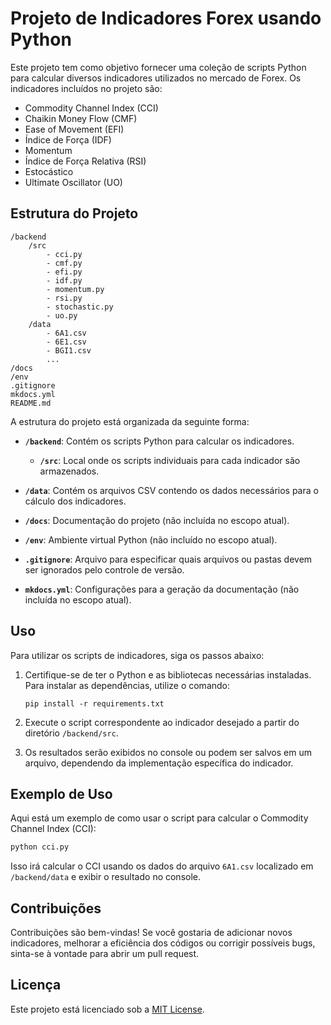 # Projeto de Indicadores Forex usando Python

Este projeto tem como objetivo fornecer uma coleção de scripts Python para calcular diversos indicadores utilizados no mercado de Forex. Os indicadores incluídos no projeto são:

- Commodity Channel Index (CCI)
- Chaikin Money Flow (CMF)
- Ease of Movement (EFI)
- Índice de Força (IDF)
- Momentum
- Índice de Força Relativa (RSI)
- Estocástico
- Ultimate Oscillator (UO)

## Estrutura do Projeto

```
/backend
    /src
        - cci.py
        - cmf.py
        - efi.py
        - idf.py
        - momentum.py
        - rsi.py
        - stochastic.py
        - uo.py
    /data
        - 6A1.csv
        - 6E1.csv
        - BGI1.csv
        ...
/docs
/env
.gitignore
mkdocs.yml
README.md
```

A estrutura do projeto está organizada da seguinte forma:

- **`/backend`**: Contém os scripts Python para calcular os indicadores.
    - **`/src`**: Local onde os scripts individuais para cada indicador são armazenados.

- **`/data`**: Contém os arquivos CSV contendo os dados necessários para o cálculo dos indicadores.

- **`/docs`**: Documentação do projeto (não incluída no escopo atual).

- **`/env`**: Ambiente virtual Python (não incluído no escopo atual).

- **`.gitignore`**: Arquivo para especificar quais arquivos ou pastas devem ser ignorados pelo controle de versão.

- **`mkdocs.yml`**: Configurações para a geração da documentação (não incluída no escopo atual).

## Uso

Para utilizar os scripts de indicadores, siga os passos abaixo:

1. Certifique-se de ter o Python e as bibliotecas necessárias instaladas. Para instalar as dependências, utilize o comando:
   ```
   pip install -r requirements.txt
   ```

2. Execute o script correspondente ao indicador desejado a partir do diretório `/backend/src`.

3. Os resultados serão exibidos no console ou podem ser salvos em um arquivo, dependendo da implementação específica do indicador.

## Exemplo de Uso

Aqui está um exemplo de como usar o script para calcular o Commodity Channel Index (CCI):

```python
python cci.py
```

Isso irá calcular o CCI usando os dados do arquivo `6A1.csv` localizado em `/backend/data` e exibir o resultado no console.

## Contribuições

Contribuições são bem-vindas! Se você gostaria de adicionar novos indicadores, melhorar a eficiência dos códigos ou corrigir possíveis bugs, sinta-se à vontade para abrir um pull request.

## Licença

Este projeto está licenciado sob a [MIT License](LICENSE).

